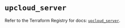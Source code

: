 # `upcloud_server`

Refer to the Terraform Registry for docs: [`upcloud_server`](https://registry.terraform.io/providers/upcloudltd/upcloud/5.11.2/docs/resources/server).
